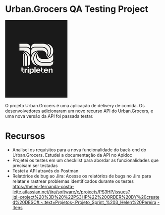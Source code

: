 # Urban.Grocers QA Testing Project
<img src= "T10.png">

O projeto Urban.Grocers é uma aplicação de delivery de comida. Os desenvolvedores adicionaram um novo recurso API do Urban.Grocers, e uma nova versáo da API foi passada testar.

# Recursos

* Analisei os requisitos para a nova funcionalidade do back-end do Urban.Grocers. Estudei a documentação da API no Apidoc
* Projetei os testes em um checklist para abordar as funcionalidades que precisam ser testadas
* Testei a API através do Postman
* Relatórios de bug ao Jira: Acesse os relatórios de bugs no Jira para relatar e rastrear problemas identificados durante os testes https://helen-fernanda-costa-leite.atlassian.net/jira/software/c/projects/PS3HP/issues?jql=project%20%3D%20%22PS3HP%22%20ORDER%20BY%20created%20DESC#:~:text=Projetos-,Projeto_Sprint_%203_Helen%20Pereira,-Itens
